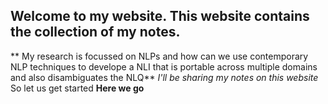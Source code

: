 ## Welcome to my website. This website contains the collection of my notes.

** My research is focussed on NLPs and how can we use contemporary NLP techniques to develope a NLI that is portable across multiple domains and also disambiguates the NLQ**
_I'll be sharing my notes on this website_
So let us get started
**Here we go**
